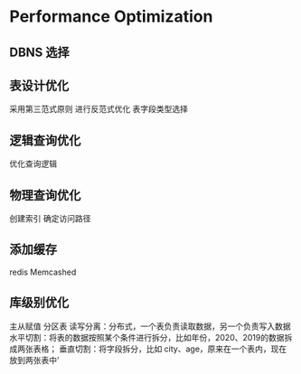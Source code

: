 # Performance Optimization

## DBNS 选择

## 表设计优化

采用第三范式原则
进行反范式优化
表字段类型选择

## 逻辑查询优化
优化查询逻辑

## 物理查询优化
创建索引
确定访问路径

## 添加缓存
redis
Memcashed

## 库级别优化

主从赋值
分区表
读写分离：分布式，一个表负责读取数据，另一个负责写入数据
水平切割：将表的数据按照某个条件进行拆分，比如年份，2020、2019的数据拆成两张表格；
垂直切割：将字段拆分，比如 city、age，原来在一个表内，现在放到两张表中’

